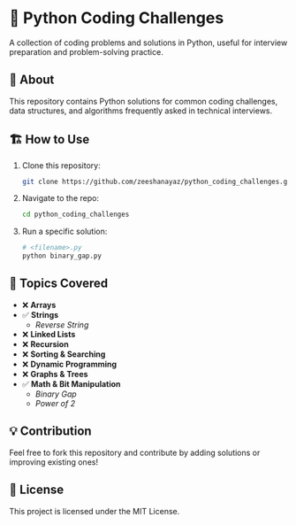 # 📌 Python Coding Challenges
A collection of coding problems and solutions in Python, useful for interview preparation and problem-solving practice.

## 🚀 About
This repository contains Python solutions for common coding challenges, data structures, and algorithms frequently asked in technical interviews.

## 🏗 How to Use  
1. Clone this repository:  
   ```bash
   git clone https://github.com/zeeshanayaz/python_coding_challenges.git
   ```
2. Navigate to the repo:  
   ```bash
   cd python_coding_challenges
   ```
3. Run a specific solution:  
   ```bash
   # <filename>.py
   python binary_gap.py
   ```

## 📝 Topics Covered  
- ❌ **Arrays**
- ✅ **Strings**
   - _Reverse String_  
- ❌ **Linked Lists**  
- ❌ **Recursion**  
- ❌ **Sorting & Searching**  
- ❌ **Dynamic Programming**  
- ❌ **Graphs & Trees**  
- ✅ **Math & Bit Manipulation**
   - _Binary Gap_
   - _Power of 2_

## 💡 Contribution  
Feel free to fork this repository and contribute by adding solutions or improving existing ones!  

## 📜 License  
This project is licensed under the MIT License.  
